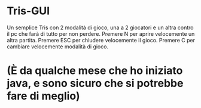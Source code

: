 # Tris-GUI
Un semplice Tris con 2 modalità di gioco, una a 2 giocatori e un altra contro il pc che farà di tutto per non perdere.
Premere N per aprire velocemente un altra partita.
Premere ESC per chiudere velocemente il gioco.
Premere C per cambiare velocemente modalità di gioco.

# (È da qualche mese che ho iniziato java, e sono sicuro che si potrebbe fare di meglio) 
